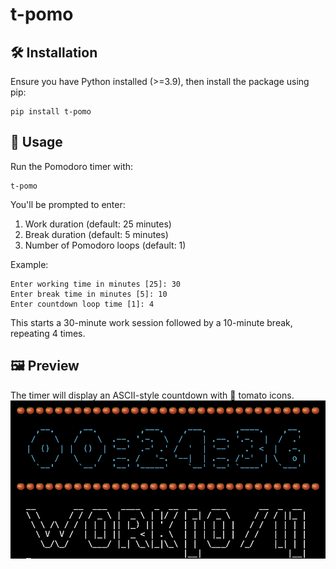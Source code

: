 # t-pomo

## 🛠 Installation
Ensure you have Python installed (>=3.9), then install the package using pip:
```
pip install t-pomo
```

## 📌 Usage
Run the Pomodoro timer with:
```
t-pomo
```

You'll be prompted to enter:
1. Work duration (default: 25 minutes)
2. Break duration (default: 5 minutes)
3. Number of Pomodoro loops (default: 1)

Example:

```
Enter working time in minutes [25]: 30
Enter break time in minutes [5]: 10
Enter countdown loop time [1]: 4
```
This starts a 30-minute work session followed by a 10-minute break, repeating 4 times.

## 🖼 Preview
The timer will display an ASCII-style countdown with 🍅 tomato icons.
![timer_display_sample](https://github.com/uuboyscy/t-pomo/raw/main/timer_display_sample.png)
